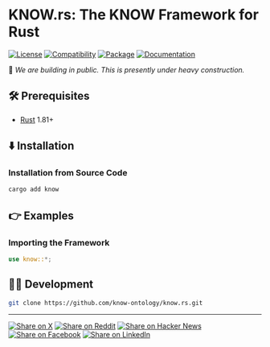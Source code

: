 # KNOW.rs: The KNOW Framework for Rust

[![License](https://img.shields.io/badge/license-Public%20Domain-blue.svg)](https://unlicense.org)
[![Compatibility](https://img.shields.io/badge/rust-1.81%2B-blue)](https://blog.rust-lang.org/2024/09/05/Rust-1.81.0/)
[![Package](https://img.shields.io/crates/v/know)](https://crates.io/crates/know)
[![Documentation](https://docs.rs/know/badge.svg)](https://docs.rs/know)

🚧 _We are building in public. This is presently under heavy construction._

## 🛠️ Prerequisites

- [Rust](https://rust-lang.org) 1.81+

## ⬇️ Installation

### Installation from Source Code

```bash
cargo add know
```

## 👉 Examples

### Importing the Framework

```rust
use know::*;
```

## 👨‍💻 Development

```bash
git clone https://github.com/know-ontology/know.rs.git
```

---

[![Share on X](https://img.shields.io/badge/share%20on-x-03A9F4?logo=x)](https://x.com/intent/post?url=https://github.com/know-ontology/know.rs&text=KNOW.rs:%20The%20KNOW%20Framework%20for%20Rust)
[![Share on Reddit](https://img.shields.io/badge/share%20on-reddit-red?logo=reddit)](https://reddit.com/submit?url=https://github.com/know-ontology/know.rs&title=KNOW.rs:%20The%20KNOW%20Framework%20for%20Rust)
[![Share on Hacker News](https://img.shields.io/badge/share%20on-hn-orange?logo=ycombinator)](https://news.ycombinator.com/submitlink?u=https://github.com/know-ontology/know.rs&t=KNOW.rs:%20The%20KNOW%20Framework%20for%20Rust)
[![Share on Facebook](https://img.shields.io/badge/share%20on-fb-1976D2?logo=facebook)](https://www.facebook.com/sharer/sharer.php?u=https://github.com/know-ontology/know.rs)
[![Share on LinkedIn](https://img.shields.io/badge/share%20on-linkedin-3949AB?logo=linkedin)](https://www.linkedin.com/sharing/share-offsite/?url=https://github.com/know-ontology/know.rs)
